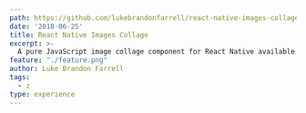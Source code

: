 ```yaml
---
path: https://github.com/lukebrandonfarrell/react-native-images-collage
date: '2018-06-25'
title: React Native Images Collage
excerpt: >-
  A pure JavaScript image collage component for React Native available free under the MIT license.
feature: "./feature.png"
author: Luke Brandon Farrell
tags:
  - z
type: experience
---
```


